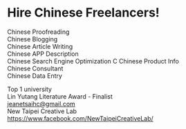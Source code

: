 # Hire Chinese Freelancers!
Chinese Proofreading  
Chinese Blogging  
Chinese Article Writing  
Chinese APP Description  
Chinese Search Engine Optimization 
C
Chinese Product Info  
Chinese Consultant  
Chinese Data Entry  
  
    
Top 1 university  
Lin Yutang Literature Award - Finalist  
jeanetsaihc@gmail.com  
New Taipei Creative Lab  
https://www.facebook.com/NewTaipeiCreativeLab/  
